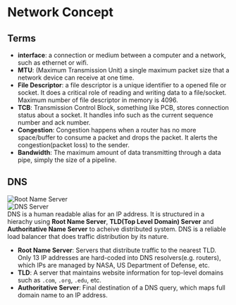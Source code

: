 # Network Concept
## Terms
- **interface**: a connection or medium between a computer and a network, such as ethernet or wifi.
- **MTU**: (Maximum Transmission Unit) a single maximum packet size that a network device can receive at one time.
- **File Descriptor**: a file descriptor is a unique identifier to a opened file or socket. It does a critical role of reading and writing data to a file/socket. Maximum number of file descriptor in memory is 4096.
- **TCB**: Transmission Control Block, something like PCB, stores connection status about a socket. It handles info such as the current sequence number and ack number.
- **Congestion**: Congestion happens when a router has no more space/buffer to consume a packet and drops the packet. It alerts the congestion(packet loss) to the sender.  
- **Bandwidth**: The maximum amount of data transmitting through a data pipe, simply the size of a pipeline.
 
 ## DNS
 ![Root Name Server](https://www.cloudflare.com/img/learning/dns/glossary/dns-root-server/dns-root-server.png)  
 ![DNS Server](https://i.imgur.com/3dpVtPb.png)  
 DNS is a human readable alias for an IP address. It is structured in a hierachy using **Root Name Server**, **TLD(Top Level Domain) Server** and **Authoritative Name Server** to acheive distributed system. DNS is a reliable load balancer that does traffic distribution by its nature. 
 - **Root Name Server**: Servers that distribute traffic to the nearest TLD. Only 13 IP addresses are hard-coded into DNS resolvers(e.g. routers), which IPs are managed by NASA, US Department of Defense, etc.
 - **TLD**: A server that maintains website information for top-level domains such as `.com`, `.org`, `.edu`, etc. 
 - **Authoritative Server**: Final destination of a DNS query, which maps full domain name to an IP address.